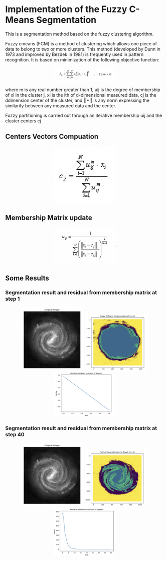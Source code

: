 # Implementation of the Fuzzy C-Means Segmentation
This is a segmentation method based on the fuzzy clustering algorithm.

Fuzzy cmeans (FCM) is a method of clustering which allows one piece of data to belong to two or more clusters. This method (developed by Dunn in 1973 and improved by Bezdek in 1981) is frequently used in pattern recognition. It is based on minimization of the following objective function:

<p align="center">
  <img src="https://github.com/tiserge2/fuzzy-clustering/blob/main/figures/objective_function.png?raw=true" width="200" />
</p>

where m is any real number greater than 1, uij is the degree of membership of xi in the cluster j, xi is the ith of d-dimensional measured data, cj is the ddimension center of the cluster, and ||*|| is any norm expressing the similarity between any measured data and the center.

Fuzzy partitioning is carried out through an iterative membership uij and the cluster centers cj

## Centers Vectors Compuation

<p align="center">
  <img src="https://github.com/tiserge2/fuzzy-clustering/blob/main/figures/centers_compute.png?raw=true" width="200" />
</p>

## Membership Matrix update

<p align="center">
  <img src="https://github.com/tiserge2/fuzzy-clustering/blob/main/figures/membership_update.png?raw=true" width="200" />
</p>


## Some Results 

### Segmentation result and residual from membership matrix at step 1

<p align="center">
  <img src="https://github.com/tiserge2/fuzzy-clustering/blob/main/figures/original.png?raw=true" width="200" />
  <img src="https://github.com/tiserge2/fuzzy-clustering/blob/main/figures/segmentation_step_1.png?raw=true" width="200" />
  <img src="https://github.com/tiserge2/fuzzy-clustering/blob/main/figures/residual_step_1.png?raw=true" width="200" />
</p>

### Segmentation result and residual from membership matrix at step 40

<p align="center">
  <img src="https://github.com/tiserge2/fuzzy-clustering/blob/main/figures/original.png?raw=true" width="200" />
  <img src="https://github.com/tiserge2/fuzzy-clustering/blob/main/figures/segmentation_step_40.png?raw=true" width="200" />
  <img src="https://github.com/tiserge2/fuzzy-clustering/blob/main/figures/residual_step_40.png?raw=true" width="200" />
</p>
